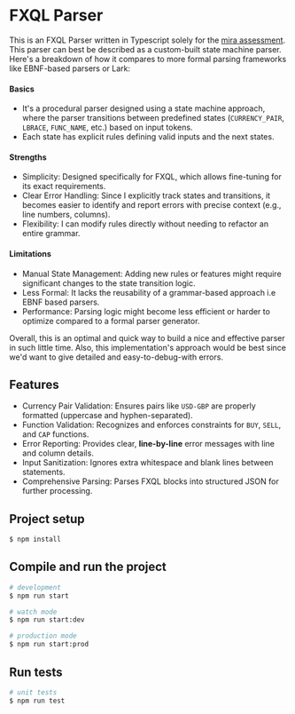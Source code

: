 # FXQL Parser

This is an FXQL Parser written in Typescript solely for the [mira assessment](https://miraapp.notion.site/Backend-Developer-Technical-Assessment-a954df277ad34772a261ddfe2dd7210c). This parser can best be described as a custom-built state machine parser. Here's a breakdown of how it compares to more formal parsing frameworks like EBNF-based parsers or Lark:

#### Basics

- It's a procedural parser designed using a state machine approach, where the parser transitions between predefined states (`CURRENCY_PAIR`, `LBRACE`, `FUNC_NAME`, etc.) based on input tokens.
- Each state has explicit rules defining valid inputs and the next states.

#### Strengths

- Simplicity: Designed specifically for FXQL, which allows fine-tuning for its exact requirements.
- Clear Error Handling: Since I explicitly track states and transitions, it becomes easier to identify and report errors with precise context (e.g., line numbers, columns).
- Flexibility: I can modify rules directly without needing to refactor an entire grammar.

#### Limitations

- Manual State Management: Adding new rules or features might require significant changes to the state transition logic.
- Less Formal: It lacks the reusability of a grammar-based approach i.e EBNF based parsers.
- Performance: Parsing logic might become less efficient or harder to optimize compared to a formal parser generator.

Overall, this is an optimal and quick way to build a nice and effective parser in such little time. Also, this implementation's approach would be best since we'd want to give detailed and easy-to-debug-with errors.

## Features

- Currency Pair Validation: Ensures pairs like `USD-GBP` are properly formatted (uppercase and hyphen-separated).
- Function Validation: Recognizes and enforces constraints for `BUY`, `SELL`, and `CAP` functions.
- Error Reporting: Provides clear, **line-by-line** error messages with line and column details.
- Input Sanitization: Ignores extra whitespace and blank lines between statements.
- Comprehensive Parsing: Parses FXQL blocks into structured JSON for further processing.

## Project setup

```bash
$ npm install
```

## Compile and run the project

```bash
# development
$ npm run start

# watch mode
$ npm run start:dev

# production mode
$ npm run start:prod
```

## Run tests

```bash
# unit tests
$ npm run test
```
